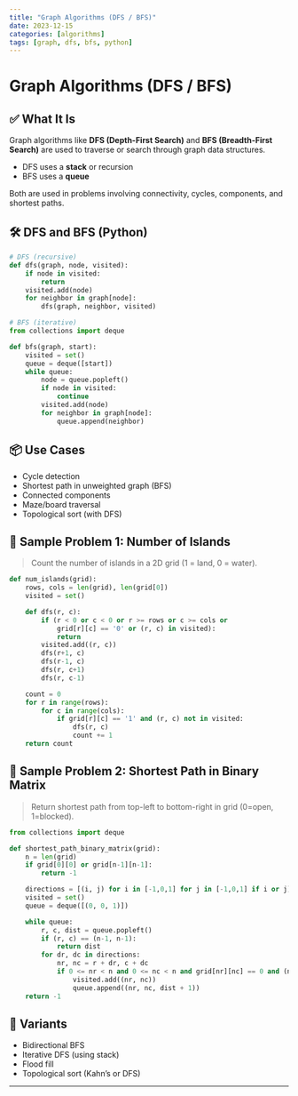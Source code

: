 ```yaml
---
title: "Graph Algorithms (DFS / BFS)"
date: 2023-12-15
categories: [algorithms]
tags: [graph, dfs, bfs, python]
---
```


# Graph Algorithms (DFS / BFS)

## ✅ What It Is

Graph algorithms like **DFS (Depth-First Search)** and **BFS (Breadth-First Search)** are used to traverse or search through graph data structures.

- DFS uses a **stack** or recursion
- BFS uses a **queue**

Both are used in problems involving connectivity, cycles, components, and shortest paths.

## 🛠️ DFS and BFS (Python)

```python
# DFS (recursive)
def dfs(graph, node, visited):
    if node in visited:
        return
    visited.add(node)
    for neighbor in graph[node]:
        dfs(graph, neighbor, visited)

# BFS (iterative)
from collections import deque

def bfs(graph, start):
    visited = set()
    queue = deque([start])
    while queue:
        node = queue.popleft()
        if node in visited:
            continue
        visited.add(node)
        for neighbor in graph[node]:
            queue.append(neighbor)
```

## 📦 Use Cases

- Cycle detection
- Shortest path in unweighted graph (BFS)
- Connected components
- Maze/board traversal
- Topological sort (with DFS)

## 📘 Sample Problem 1: Number of Islands

> Count the number of islands in a 2D grid (1 = land, 0 = water).

```python
def num_islands(grid):
    rows, cols = len(grid), len(grid[0])
    visited = set()

    def dfs(r, c):
        if (r < 0 or c < 0 or r >= rows or c >= cols or
            grid[r][c] == '0' or (r, c) in visited):
            return
        visited.add((r, c))
        dfs(r+1, c)
        dfs(r-1, c)
        dfs(r, c+1)
        dfs(r, c-1)

    count = 0
    for r in range(rows):
        for c in range(cols):
            if grid[r][c] == '1' and (r, c) not in visited:
                dfs(r, c)
                count += 1
    return count
```

## 📘 Sample Problem 2: Shortest Path in Binary Matrix

> Return shortest path from top-left to bottom-right in grid (0=open, 1=blocked).

```python
from collections import deque

def shortest_path_binary_matrix(grid):
    n = len(grid)
    if grid[0][0] or grid[n-1][n-1]:
        return -1

    directions = [(i, j) for i in [-1,0,1] for j in [-1,0,1] if i or j]
    visited = set()
    queue = deque([(0, 0, 1)])

    while queue:
        r, c, dist = queue.popleft()
        if (r, c) == (n-1, n-1):
            return dist
        for dr, dc in directions:
            nr, nc = r + dr, c + dc
            if 0 <= nr < n and 0 <= nc < n and grid[nr][nc] == 0 and (nr, nc) not in visited:
                visited.add((nr, nc))
                queue.append((nr, nc, dist + 1))
    return -1
```

## 🔁 Variants

- Bidirectional BFS
- Iterative DFS (using stack)
- Flood fill
- Topological sort (Kahn’s or DFS)

---

